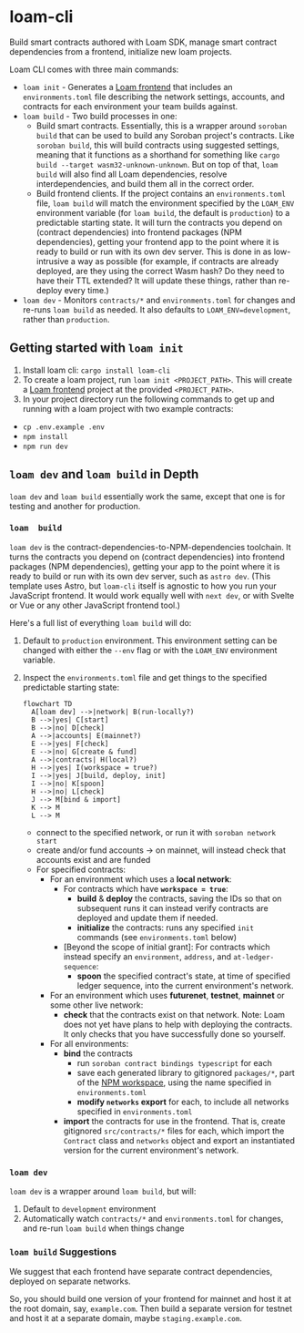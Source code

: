 # loam-cli

Build smart contracts authored with Loam SDK, manage smart contract dependencies from a frontend, initialize new loam projects.

Loam CLI comes with three main commands:

* `loam init` - Generates a [Loam frontend](https://github.com/loambuild/template?tab=readme-ov-file) that includes an `environments.toml` file describing the network settings, accounts, and contracts for each environment your team builds against.
* `loam build` - Two build processes in one:
  * Build smart contracts. Essentially, this is a wrapper around `soroban build` that can be used to build any Soroban project's contracts. Like `soroban build`, this will build contracts using suggested settings, meaning that it functions as a shorthand for something like `cargo build --target wasm32-unknown-unknown`. But on top of that, `loam build` will also find all Loam dependencies, resolve interdependencies, and build them all in the correct order.
  * Build frontend clients. If the project contains an `environments.toml` file, `loam build` will match the environment specified by the `LOAM_ENV` environment variable (for `loam build`, the default is `production`) to a predictable starting state. It will turn the contracts you depend on (contract dependencies) into frontend packages (NPM dependencies), getting your frontend app to the point where it is ready to build or run with its own dev server. This is done in as low-intrusive a way as possible (for example, if contracts are already deployed, are they using the correct Wasm hash? Do they need to have their TTL extended? It will update these things, rather than re-deploy every time.)
* `loam dev` - Monitors `contracts/*` and `environments.toml` for changes and re-runs `loam build` as needed. It also defaults to `LOAM_ENV=development`, rather than `production`.

## Getting started with `loam init`
1. Install loam cli: `cargo install loam-cli`
1. To create a loam project, run `loam init <PROJECT_PATH>`. This will create a [Loam frontend](https://github.com/loambuild/template?tab=readme-ov-file) project at the provided `<PROJECT_PATH>`.
1. In your project directory run the following commands to get up and running with a loam project with two example contracts:
* `cp .env.example .env`
* `npm install`
* `npm run dev`


## `loam dev` and `loam build` in Depth

`loam dev` and `loam build` essentially work the same, except that one is for testing and another for production.

### `loam  build`

`loam dev` is the contract-dependencies-to-NPM-dependencies toolchain. It turns the contracts you depend on (contract dependencies) into frontend packages (NPM dependencies), getting your app to the point where it is ready to build or run with its own dev server, such as `astro dev`. (This template uses Astro, but `loam-cli` itself is agnostic to how you run your JavaScript frontend. It would work equally well with `next dev`, or with Svelte or Vue or any other JavaScript frontend tool.)

Here's a full list of everything `loam build` will do:

1. Default to `production` environment. This environment setting can be changed with either the `--env` flag or with the `LOAM_ENV` environment variable.

2. Inspect the `environments.toml` file and get things to the specified predictable starting state:


   ```mermaid
   flowchart TD
     A[loam dev] -->|network| B(run-locally?)
     B -->|yes| C[start]
     B -->|no| D[check]
     A -->|accounts| E(mainnet?)
     E -->|yes| F[check]
     E -->|no| G[create & fund]
     A -->|contracts| H(local?)
     H -->|yes| I(workspace = true?)
     I -->|yes| J[build, deploy, init]
     I -->|no| K[spoon]
     H -->|no| L[check]
     J --> M[bind & import]
     K --> M
     L --> M
   ```

   - connect to the specified network, or run it with `soroban network start`
   - create and/or fund accounts
     → on mainnet, will instead check that accounts exist and are funded
   - For specified contracts:
     - For an environment which uses a **local network**:
       - For contracts which have **`workspace = true`**:
         - **build** & **deploy** the contracts, saving the IDs so that on subsequent runs it can instead verify contracts are deployed and update them if needed.
         - **initialize** the contracts: runs any specified `init` commands (see `environments.toml` below)
       - [Beyond the scope of initial grant]: For contracts which instead specify an `environment`, `address`, and `at-ledger-sequence`:
         - **spoon** the specified contract's state, at time of specified ledger sequence, into the current environment's network.
     - For an environment which uses **futurenet**, **testnet**, **mainnet** or some other live network:
       - **check** that the contracts exist on that network. Note: Loam does not yet have plans to help with deploying the contracts. It only checks that you have successfully done so yourself.
     - For all environments:
       - **bind** the contracts
         - run `soroban contract bindings typescript` for each
         - save each generated library to gitignored `packages/*`, part of the [NPM workspace](https://docs.npmjs.com/cli/v10/using-npm/workspaces), using the name specified in `environments.toml`
         - **modify `networks` export** for each, to include all networks specified in `environments.toml`
       - **import** the contracts for use in the frontend. That is, create gitignored `src/contracts/*` files for each, which import the `Contract` class and `networks` object and export an instantiated version for the current environment's network.

### `loam dev`

`loam dev` is a wrapper around `loam build`, but will:

1. Default to `development` environment
2. Automatically watch `contracts/*` and `environments.toml` for changes, and re-run `loam build` when things change

### `loam build` Suggestions

We suggest that each frontend have separate contract dependencies, deployed on separate networks.

So, you should build one version of your frontend for mainnet and host it at the root domain, say, `example.com`. Then build a separate version for testnet and host it at a separate domain, maybe `staging.example.com`.
